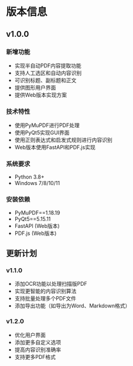 # 版本信息

## v1.0.0

### 新增功能
- 实现半自动PDF内容提取功能
- 支持人工选区和自动内容识别
- 可识别标题、副标题和正文
- 提供图形用户界面
- 提供Web版本实现方案

### 技术特性
- 使用PyMuPDF进行PDF处理
- 使用PyQt5实现GUI界面
- 使用正则表达式和启发式规则进行内容识别
- Web版本使用FastAPI和PDF.js实现

### 系统要求
- Python 3.8+
- Windows 7/8/10/11

### 安装依赖
- PyMuPDF==1.18.19
- PyQt5==5.15.11
- FastAPI (Web版本)
- PDF.js (Web版本)

## 更新计划

### v1.1.0
- 添加OCR功能以处理扫描版PDF
- 实现更智能的内容识别算法
- 支持批量处理多个PDF文件
- 添加导出功能（如导出为Word、Markdown格式）

### v1.2.0
- 优化用户界面
- 添加更多自定义选项
- 提高内容识别准确率
- 支持更多PDF格式